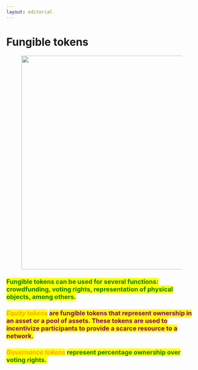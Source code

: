 ```yaml
---
layout: editorial
---
```


# Fungible tokens

<figure><img src="../../../../../../.gitbook/assets/pexels-btgl-♡-9570528.jpg" alt="" width="563"><figcaption></figcaption></figure>

### <mark style="color:green;">Fungible tokens can be used for several functions: crowdfunding, voting rights, representation of physical objects, among others.</mark>

### _<mark style="color:orange;">Equity tokens</mark>_ <mark style="color:purple;">are fungible tokens that represent ownership in an asset or a pool of assets. These tokens are used to incentivize participants to provide a scarce resource to a network.</mark>&#x20;

### _<mark style="color:orange;">Governance tokens</mark>_ <mark style="color:green;">represent percentage ownership over voting rights.</mark>
